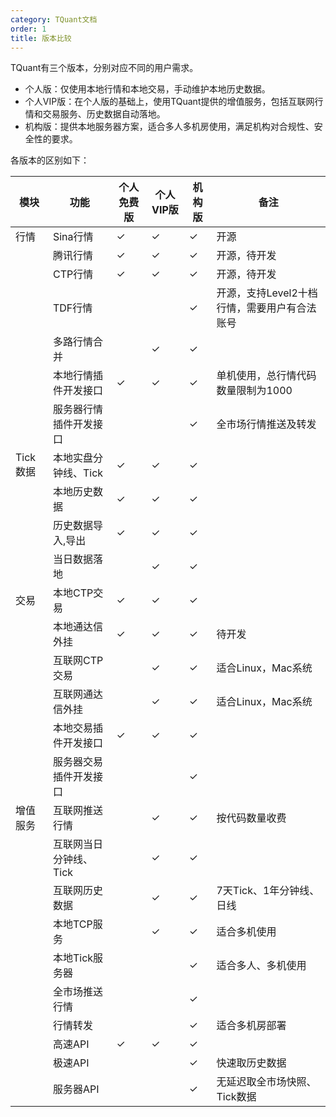 ```yaml
---
category: TQuant文档
order: 1
title: 版本比较
---
```


TQuant有三个版本，分别对应不同的用户需求。

- 个人版：仅使用本地行情和本地交易，手动维护本地历史数据。
- 个人VIP版：在个人版的基础上，使用TQuant提供的增值服务，包括互联网行情和交易服务、历史数据自动落地。
- 机构版：提供本地服务器方案，适合多人多机房使用，满足机构对合规性、安全性的要求。

各版本的区别如下：

| 模块 | 功能 | 个人免费版 | 个人VIP版 | 机构版 | 备注 |
| ---- | ---- | --------- | -------- | ------ | --- |
| 行情 | Sina行情 | ✓ | ✓ | ✓ | 开源 |
|     | 腾讯行情 | ✓ | ✓ | ✓ | 开源，待开发 |
|     | CTP行情 | ✓ | ✓ | ✓ | 开源，待开发 |
|     | TDF行情 | | | ✓ | 开源，支持Level2十档行情，需要用户有合法账号 |
|     | 多路行情合并 | | ✓ | ✓ | |
|     | 本地行情插件开发接口 | ✓ | ✓ | ✓ | 单机使用，总行情代码数量限制为1000 |
|     | 服务器行情插件开发接口 | | | ✓ | 全市场行情推送及转发 |
| Tick数据 | 本地实盘分钟线、Tick | ✓ | ✓ | ✓ | |
|     | 本地历史数据  | ✓ | ✓ | ✓ | |
|     | 历史数据导入,导出 | ✓ | ✓ | ✓ | |
|     | 当日数据落地 | | ✓ | ✓ | |
| 交易 | 本地CTP交易 | ✓ | ✓ | ✓ | |
|     | 本地通达信外挂 | ✓ | ✓ | ✓ | 待开发 |
|     | 互联网CTP交易 | | ✓ | ✓ | 适合Linux，Mac系统 |
|     | 互联网通达信外挂 | | ✓ | ✓ | 适合Linux，Mac系统 |
|     | 本地交易插件开发接口 | ✓ | ✓ | ✓ | |
|     | 服务器交易插件开发接口 | | | ✓ | |
| 增值服务 | 互联网推送行情 |  | ✓ | ✓ | 按代码数量收费 |
|     | 互联网当日分钟线、Tick | | ✓ | ✓ | |
|     | 互联网历史数据 | | ✓ | ✓ | 7天Tick、1年分钟线、日线 |
|     | 本地TCP服务 | | ✓ | ✓ | 适合多机使用 |
|     | 本地Tick服务器 | | | ✓ | 适合多人、多机使用 |
|     | 全市场推送行情 |  | | ✓ | |
|     | 行情转发 | | | ✓ | 适合多机房部署 |
|     | 高速API | ✓ | ✓| ✓ | |
|     | 极速API | | | ✓ | 快速取历史数据 |
|     | 服务器API | |  | ✓ | 无延迟取全市场快照、Tick数据 |
